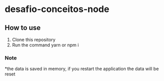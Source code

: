 # desafio-conceitos-node

## How to use

1. Clone this repository
2. Run the command yarn or npm i

### Note
*the data is saved in memory, if you restart the application the data will be reset
